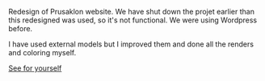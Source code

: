 Redesign of Prusaklon website. We have shut down the projet earlier than this redesigned was used, so it's not functional. We were using Wordpress before.

I have used external models but I improved them and done all the renders and coloring myself.

[See for yourself](https://majncz.github.io/prusaklon-website/)
